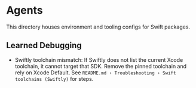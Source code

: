 # Agents

This directory houses environment and tooling configs for Swift packages.

## Learned Debugging

- Swiftly toolchain mismatch: If Swiftly does not list the current Xcode toolchain, it cannot target that SDK. Remove the pinned toolchain and rely on Xcode Default. See `README.md › Troubleshooting › Swift toolchains (Swiftly)` for steps.
